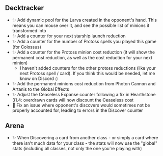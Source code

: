 ## Decktracker

-   ✨ Add dynamic pool for the Larva created in the opponent's hand. This means you can mouse over it, and see the possible list of minions it transformed into
-   ✨ Add a counter for your next starship launch reduction
-   ✨ Add a counter for the number of Protoss spells you played this game (for Colossus)
-   ✨ Add a counter for the Protoss minion cost reduction (it will show the permanent cost reduction, as well as the cost reduction for your next minion)
    -   I haven't added counters for the other protoss reductions (like your next Protoss spell / card). If you think this would be needed, let me know on Discord :)
-   ✨ Add the permanent minions cost reduction from Photon Cannon and Artanis to the Global Effects
-   ✨ Adjust the Ceaseless Expanse counter following a fix in Hearthstone 31.4: overdrawn cards will now discount the Ceaseless cost
-   🐞 Fix an issue where opponent's discovers would sometimes not be properly accounted for, leading to errors in the Discover counter

## Arena

-   ✨ When Discovering a card from another class - or simply a card where there isn't much data for your class - the stats will now use the "global" stats (including all classes, not only the one you're playing with)
